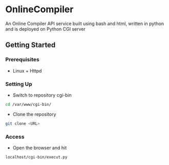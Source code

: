 # OnlineCompiler

An Online Compiler API service built using bash and html, written in python and is deployed on Python CGI server

## Getting Started

### Prerequisites

- Linux + Httpd

### Setting Up

- Switch to repository cgi-bin
```sh
cd /var/www/cgi-bin/
```

- Clone the repository
```sh
git clone <URL>
```

### Access

- Open the browser and hit
```html
localhost/cgi-bin/execut.py
```
